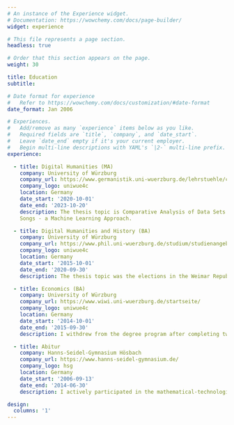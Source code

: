 ```yaml
---
# An instance of the Experience widget.
# Documentation: https://wowchemy.com/docs/page-builder/
widget: experience

# This file represents a page section.
headless: true

# Order that this section appears on the page.
weight: 30

title: Education
subtitle:

# Date format for experience
#   Refer to https://wowchemy.com/docs/customization/#date-format
date_format: Jan 2006

# Experiences.
#   Add/remove as many `experience` items below as you like.
#   Required fields are `title`, `company`, and `date_start`.
#   Leave `date_end` empty if it's your current employer.
#   Begin multi-line descriptions with YAML's `|2-` multi-line prefix.
experience:

  - title: Digital Humanities (MA)
    company: University of Würzburg
    company_url: https://www.germanistik.uni-wuerzburg.de/lehrstuehle/computerphilologie/studium/master/
    company_logo: uniwue4c
    location: Germany
    date_start: '2020-10-01'
    date_end: '2023-10-20'
    description: The thesis topic is Comparative Analysis of Data Sets and Feature Importance in Predicting Hit
    Songs - a Machine Learning Approach.

  - title: Digital Humanities and History (BA)
    company: University of Würzburg
    company_url: https://www.phil.uni-wuerzburg.de/studium/studienangebot/digital-humanities/
    company_logo: uniwue4c
    location: Germany
    date_start: '2015-10-01'
    date_end: '2020-09-30'
    description: The thesis topic was the elections in the Weimar Republic 1919-1933 - the influence of economic development on the voting behaviour of the population.

  - title: Economics (BA)
    company: University of Würzburg
    company_url: https://www.wiwi.uni-wuerzburg.de/startseite/
    company_logo: uniwue4c
    location: Germany
    date_start: '2014-10-01'
    date_end: '2015-09-30'
    description: I withdrew from the degree program after completing two semesters.

  - title: Abitur
    company: Hanns-Seidel-Gymnasium Hösbach
    company_url: https://www.hanns-seidel-gymnasium.de/
    company_logo: hsg
    location: Germany
    date_start: '2006-09-13'
    date_end: '2014-06-30'
    description: I actively participated in the mathematical-technological curriculum throughout my tenure at the Gymnasium.

design:
  columns: '1'
---
```

